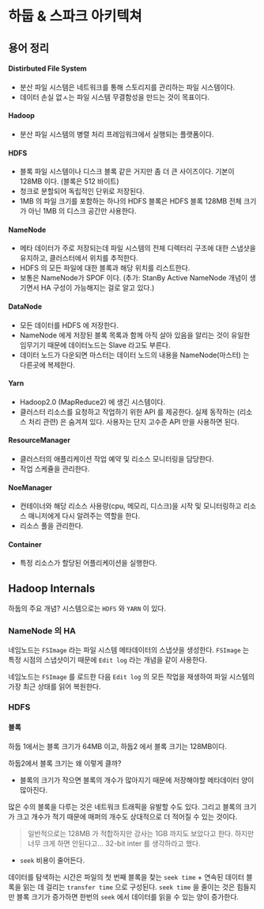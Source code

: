 # 하둡 & 스파크 아키텍쳐

## 용어 정리
#### Distirbuted File System
- 분산 파일 시스템은 네트워크를 통해 스토리지를 관리하는 파일 시스템이다.
- 데이터 손실 없ㅅ는 파일 시스템 무결함성을 만드는 것이 목표이다.

#### Hadoop
- 분산 파일 시스템의 병렬 처리 프레임워크에서 실행되는 플랫폼이다.

#### HDFS
- 블록 파일 시스템이나 디스크 블록 같은 거지만 좀 더 큰 사이즈이다. 기본이 128MB 이다. (블록은 512 바이트)
- 청크로 분할되어 독립적인 단위로 저장된다.
- 1MB 의 파일 크기를 포함하는 하나의 HDFS 블록은 HDFS 블록 128MB 전체 크기가 아닌 1MB 의 디스크 공간만 사용한다.

#### NameNode
- 메타 데이터가 주로 저장되는데 파일 시스템의 전체 디렉터리 구조에 대한 스냅샷을 유지하고, 클러스터에서 위치를 추적한다. 
- HDFS 의 모든 파일에 대한 블록과 해당 위치를 리스트한다.
- 보통은 NameNode가 SPOF 이다. (추가: StanBy Active NameNode 개념이 생기면서 HA 구성이 가능해지는 걸로 알고 있다.)

#### DataNode
- 모든 데이터를 HDFS 에 저장한다.
- NameNode 에게 저장된 블록 목록과 함께 아직 살아 있음을 알리는 것이 유일한 임무기기 때문에 데이터노드는 Slave 라고도 부른다.
- 데이터 노드가 다운되면 마스터는 데이터 노드의 내용을 NameNode(마스터) 는 다른곳에 복제한다.

#### Yarn
- Hadoop2.0 (MapReduce2) 에 생긴 시스템이다.
- 클러스터 리소스를 요청하고 작업하기 위한 API 를 제공한다. 실제 동작하는 (리소스 처리 관련) 은 숨겨져 있다. 사용자는 단지 고수준 API 만을 사용하면 된다.

#### ResourceManager
- 클러스터의 애플리케이션 작업 예약 및 리소스 모니터링을 담당한다.
- 작업 스케쥴을 관리한다.

#### NoeManager
- 컨테이너와 해당 리소스 사용량(cpu, 메모리, 디스크)을 시작 및 모니터링하고 리소스 매니저에게 다시 알려주는 역할을 한다.
- 리소스 풀을 관리한다.

#### Container
- 특정 리소스가 할당된 어플리케이션을 실행한다.

## Hadoop Internals
하둡의 주요 개념? 시스템으로는 `HDFS` 와 `YARN` 이 있다.

### NameNode 의 HA
네임노드는 `FSImage` 라는 파일 시스템 메타데이터의 스냅샷을 생성한다.
`FSImage` 는 특정 시점의 스냅샷이기 때문에 `Edit log` 라는 개념을 같이 사용한다.

네임노드는 `FSImage` 를 로드한 다음 `Edit log` 의 모든 작업을 재생하여 파일 시스템의 가장 최근 상태를 읽어 복원한다.

### HDFS

#### 블록
하둡 1에서는 블록 크기가 64MB 이고, 하둡2 에서 블록 크기는 128MB이다.


하둡2에서 블록 크기는 왜 이렇게 클까?

- 블록의 크기가 작으면 블록의 개수가 많아지기 때문에 저장해야할 메타데이터 양이 많아진다.

많은 수의 블록을 다루는 것은 네트워크 트래픽을 유발할 수도 있다. 그리고 블록의 크기가 크고 개수가 적기 때문에 매퍼의 개수도 상대적으로 더 적어질 수 있는 것이다.

> 일반적으로는 128MB 가 적합하지만 강사는 1GB 까지도 보았다고 한다. 하지만 너무 크게 하면 안된다고... 32-bit inter 를 생각하라고 했다.

- `seek` 비용이 줄어든다.

데이터를 탐색하는 시간은 파일의 첫 번째 블록을 찾는 `seek time` + 연속된 데이터 블록을 읽는 데 걸리는 `transfer time` 으로 구성된다. `seek time` 을 줄이는 것은 힘들지만 블록 크기가 증가하면 한번의 `seek` 에서 데이터를 읽을 수 있는 양이 증가한다. 


